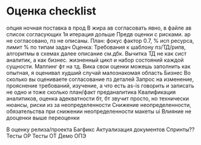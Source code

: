 # Оценка checklist

опция ночная поставка в прод
В жира ав согласовать явно, в файле ав список согласующих
1я итерация дольше
Предв оценки с рисками. ар не согласовано, пз не описаны.
План: фокус фактор 0.7, % исп ресурса, лимит % по типам задач
Оценка: Требования к шаблону пз/ТД/рипв, алгоритмы в схемах далее описание см.дбк.
Вычитка ТД не как сист аналитик, а как бизнес.
жизненный цикл и набор состояний каждой сущности.
 Маппинг фт на тд.
Вика свои оценки можешь заполнить как опытная, я оценивал худший случай малознакомая область
Бизнес Во сколько вы оцениваете согласование пз деталей
Запрос на изменение,
прояснение требований,
изучение, а что есть as-is
говорить и записать не одно и тоже
сколько план/факт преданалитика
Квалификация аналитиков, оценка адекватности бт,
бт звучит просто, но технически нюансы, риски из за неопределенности
Снижение неопределенности, обязательства при снижении неопределенности
макеты ui
Влияние не дооценки выше переоценки


В оценку релиза/проекта
Багфикс
Актуализация документов
Спринты??
Тесты ОР
Тесты ОТ
Демо 
ОПЭ